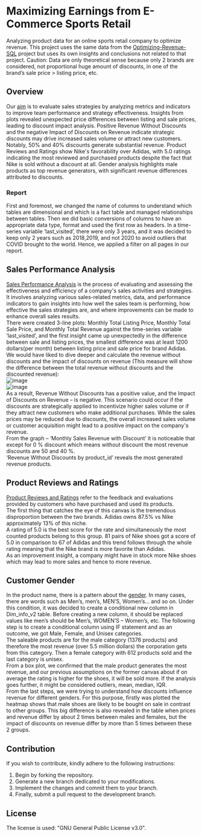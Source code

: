 # Maximizing Earnings from E-Commerce Sports Retail
Analyzing product data for an online sports retail company to optimize revenue. This project uses the same data from the [Optimizing-Revenue-SQL](https://github.com/Vlad-ies/Optimizing-Revenue-SQL) project but uses its own insights and conclusions not related to that project. Caution: Data are only theoretical sense because only 2 brands are considered, not proportional huge amount of discounts, in one of the brand’s sale price > listing price, etc. <br />
## Overview
Our [aim](https://github.com/Vlad-ies/Optimizing-Revenue-Power-BI/blob/main/Overview.PNG) is to evaluate sales strategies by analyzing metrics and indicators to improve team performance and strategy effectiveness. Insights from plots revealed unexpected price differences between listing and sale prices, leading to discount impact analysis. Positive Revenue Without Discounts and the negative Impact of Discounts on Revenue indicate strategic discounts may drive increased sales volume or attract new customers. Notably, 50% and 40% discounts generate substantial revenue. Product Reviews and Ratings show Nike's favorability over Adidas, with 5.0 ratings indicating the most reviewed and purchased products despite the fact that Nike is sold without a discount at all. Gender analysis highlights male products as top revenue generators, with significant revenue differences attributed to discounts. <br />
### Report
First and foremost, we changed the name of columns to understand which tables are dimensional and which is a fact table and managed relationships between tables. Then we did basic conversions of columns to have an appropriate data type, format and used the first row as headers. In a time-series variable ‘last_visited’, there were only 3 years, and it was decided to keep only 2 years such as 2018,2019, and not 2020 to avoid outliers that COVID brought to the world. Hence, we applied a filter on all pages in our report. <br /> 
## Sales Performance Analysis
[Sales Performance Analysis](https://github.com/Vlad-ies/Optimizing-Revenue-Power-BI/blob/main/Sales%20Performance%20Analysis.PNG) is the process of evaluating and assessing the effectiveness and efficiency of a company's sales activities and strategies. It involves analyzing various sales-related metrics, data, and performance indicators to gain insights into how well the sales team is performing, how effective the sales strategies are, and where improvements can be made to enhance overall sales results. <br /> 
There were created 3-line plots: Monthly Total Listing Price, Monthly Total Sale Price, and Monthly Total Revenue against the time-series variable ‘last_visited’, and the first insight came up unexpectedly in the difference between sale and listing prices, the smallest difference was at least 1200 dollars(per month) between listing price and sale price for brand Adidas. We would have liked to dive deeper and calculate the revenue without discounts and the impact of discounts on revenue (This measure will show the difference between the total revenue without discounts and the discounted revenue): <br />
![image](https://github.com/Vlad-ies/Optimizing-Revenue-Power-BI/assets/125284353/ca9731b6-73c0-43d9-bd45-a230c777b8b8) <br />
![image](https://github.com/Vlad-ies/Optimizing-Revenue-Power-BI/assets/125284353/15eae1b6-67b8-440a-b454-14bbf755a7c0) <br />
As a result, Revenue Without Discounts has a positive value, and the Impact of Discounts on Revenue – is negative. This scenario could occur if the discounts are strategically applied to incentivize higher sales volume or if they attract new customers who make additional purchases. While the sales prices may be reduced due to discounts, the overall increased sales volume or customer acquisition might lead to a positive impact on the company's revenue. <br />
From the graph – ‘Monthly Sales Revenue with Discount’ it is noticeable that except for 0 % discount which means without discount the most revenue discounts are 50 and 40 %. <br />
‘Revenue Without Discounts by product_id’ reveals the most generated revenue products.  <br />
## Product Reviews and Ratings
[Product Reviews and Ratings](https://github.com/Vlad-ies/Optimizing-Revenue-Power-BI/blob/main/Product%20Reviews%20and%20Ratings%20by%20Brand.PNG) refer to the feedback and evaluations provided by customers who have purchased and used its products. <br />
The first thing that catches the eye of this canvas is the tremendous disproportion between the two brands. Adidas owns 87.5% vs Nike approximately 13% of this niche.  <br />
A rating of 5.0 is the best score for the rate and simultaneously the most counted products belong to this group. 81 pairs of Nike shoes got a score of 5.0 in comparison to 67 of Adidas and this trend follows through the whole rating meaning that the Nike brand is more favorite than Adidas.  <br />
As an improvement insight, a company might have in stock more Nike shoes which may lead to more sales and hence to more revenue. <br />
## Customer Gender
In the product name, there is a pattern about the [gender](https://github.com/Vlad-ies/Optimizing-Revenue-Power-BI/blob/main/Customer%20Gender.PNG). In many cases, there are words such as Men’s, men’s, MEN’S, Women’s… and so on. Under this condition, it was decided to create a conditional new column in Dim_info_v2 table. Before creating a new column, it should be replaced values like men’s should be Men’s, WOMEN’S – Women’s, etc. The following step is to create a conditional column using IF statement and as an outcome, we got Male, Female, and Unisex categories. <br />
The saleable products are for the male category (1376 products) and therefore the most revenue (over 5.5 million dollars) the corporation gets from this category. Then a female category with 612 products sold and the last category is unisex.  <br />
From a box plot, we confirmed that the male product generates the most revenue, and our previous assumptions on the former canvas about if on average the rating is higher for the shoes, it will be sold more. If the analysis goes further, it might be considered outliers, mean, median, IQR. <br />
From the last steps, we were trying to understand how discounts influence revenue for different genders. For this purpose, firstly was plotted the heatmap shows that male shoes are likely to be bought on sale in contrast to other groups. This big difference is also revealed in the table when prices and revenue differ by about 2 times between males and females, but the impact of discounts on revenue differ by more than 5 times between these 2 groups. <br />
## Contribution
If you wish to contribute, kindly adhere to the following instructions:
1. Begin by forking the repository.
2. Generate a new branch dedicated to your modifications.
3. Implement the changes and commit them to your branch.
4. Finally, submit a pull request to the development branch.
## License
The license is used: "GNU General Public License v3.0".
